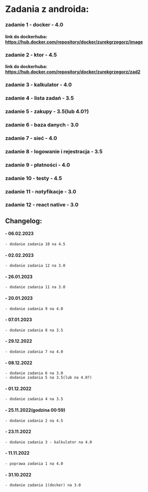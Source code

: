 # Zadania z androida:

### zadanie 1 - docker - 4.0
#### link do dockerhuba: https://hub.docker.com/repository/docker/zurekgrzegorz/image

### zadanie 2 - ktor - 4.5
#### link do dockerhuba: https://hub.docker.com/repository/docker/zurekgrzegorz/zad2

### zadanie 3 - kalkulator - 4.0

### zadanie 4 - lista zadań - 3.5

### zadanie 5 - zakupy - 3.5(lub 4.0?)

### zadanie 6 - baza danych - 3.0

### zadanie 7 - sieć - 4.0

### zadanie 8 - logowanie i rejestracja - 3.5

### zadanie 9 - płatności - 4.0

### zadanie 10 - testy - 4.5

### zadanie 11 - notyfikacje - 3.0

### zadanie 12 - react native - 3.0


## Changelog:

#### - 06.02.2023
    - dodanie zadania 10 na 4.5

#### - 02.02.2023
    - dodanie zadania 12 na 3.0

#### - 26.01.2023
	- dodanie zadania 11 na 3.0

#### - 20.01.2023
	- dodanie zadania 9 na 4.0

#### - 07.01.2023
	- dodanie zadania 8 na 3.5

#### - 29.12.2022
    - dodanie zadania 7 na 4.0

#### - 08.12.2022
    - dodanie zadania 6 na 3.0
	- dodanie zadania 5 na 3.5(lub na 4.0?)

#### - 01.12.2022
    - dodanie zadania 4 na 3.5

#### - 25.11.2022(godzina 00:59)
    - dodanie zadania 2 na 4.5

#### - 23.11.2022
    - dodanie zadania 3 - kalkulator na 4.0

#### - 11.11.2022
    - poprawa zadania 1 na 4.0

#### - 31.10.2022
    - dodanie zadania 1(docker) na 3.0